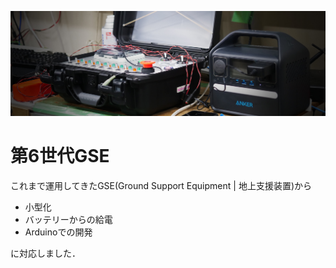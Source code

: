 ![Hero](./Documents/Pictures/Hero.JPG)

# 第6世代GSE

これまで運用してきたGSE(Ground Support Equipment | 地上支援装置)から

- 小型化
- バッテリーからの給電
- Arduinoでの開発

に対応しました．





